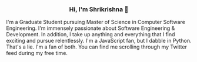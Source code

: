 <h3 align="center"> Hi, I'm Shrikrishna 👋</h3>

I'm a Graduate Student pursuing Master of Science in Computer Software Engineering. I'm immensely passionate about Software Engineering & Development. In addition, I take up anything and everything that I find exciting and pursue relentlessly. I'm a JavaScript fan, but I dabble in Python. That's a lie. I'm a fan of both. You can find me scrolling through my Twitter feed during my free time. 


<!--
**falcon-head/falcon-head** is a ✨ _special_ ✨ repository because its `README.md` (this file) appears on your GitHub profile.

Here are some ideas to get you started:

- 🔭 I’m currently working on ...
- 🌱 I’m currently learning ...
- 👯 I’m looking to collaborate on ...
- 🤔 I’m looking for help with ...
- 💬 Ask me about ...
- 📫 How to reach me: ...
- 😄 Pronouns: ...
- ⚡ Fun fact: ...
-->
